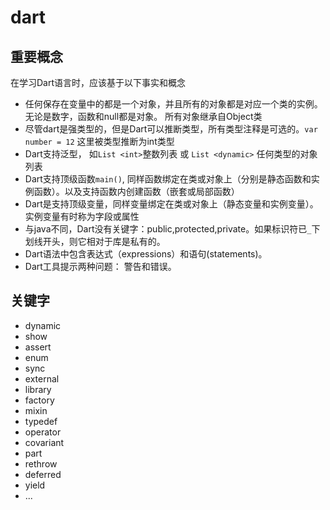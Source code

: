 # dart

## 重要概念
在学习Dart语言时，应该基于以下事实和概念
- 任何保存在变量中的都是一个对象，并且所有的对象都是对应一个类的实例。无论是数字，函数和null都是对象。 所有对象继承自Object类
- 尽管dart是强类型的，但是Dart可以推断类型，所有类型注释是可选的。`var number = 12` 这里被类型推断为int类型
- Dart支持泛型， 如`List <int>`整数列表 或 `List <dynamic>` 任何类型的对象列表
- Dart支持顶级函数`main()`, 同样函数绑定在类或对象上（分别是静态函数和实例函数）。以及支持函数内创建函数（嵌套或局部函数）
- Dart是支持顶级变量，同样变量绑定在类或对象上（静态变量和实例变量）。实例变量有时称为字段或属性
- 与java不同，Dart没有关键字：public,protected,private。如果标识符已`_`下划线开头，则它相对于库是私有的。
- Dart语法中包含表达式（expressions）和语句(statements)。
- Dart工具提示两种问题： 警告和错误。

## 关键字
- dynamic
- show
- assert
- enum
- sync
- external
- library
- factory
- mixin
- typedef
- operator
- covariant
- part
- rethrow
- deferred
- yield
- ...
